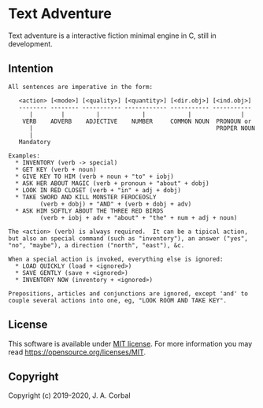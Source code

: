 Text Adventure
==============

Text adventure is a interactive fiction minimal engine in C, still in
development.


Intention
---------

    All sentences are imperative in the form:

       <action> [<mode>] [<quality>] [<quantity>] [<dir.obj>] [<ind.obj>]
       -------- -------- ----------- ------------ ----------- -----------
          |        |         |            |            |              |
        VERB    ADVERB    ADJECTIVE    NUMBER     COMMON NOUN  PRONOUN or
          |                                                    PROPER NOUN
          |
       Mandatory

    Examples:
      * INVENTORY (verb -> special)
      * GET KEY (verb + noun)
      * GIVE KEY TO HIM (verb + noun + "to" + iobj)
      * ASK HER ABOUT MAGIC (verb + pronoun + "about" + dobj)
      * LOOK IN RED CLOSET (verb + "in" + adj + dobj)
      * TAKE SWORD AND KILL MONSTER FEROCEOSLY
             (verb + dobj) + "AND" + (verb + dobj + adv)
      * ASK HIM SOFTLY ABOUT THE THREE RED BIRDS
             (verb + iobj + adv + "about" + "the" + num + adj + noun)

    The <action> (verb) is always required.  It can be a tipical action,
    but also an special command (such as "inventory"), an answer ("yes",
    "no", "maybe"), a direction ("north", "east"), &c.

    When a special action is invoked, everything else is ignored:
      * LOAD QUICKLY (load + <ignored>)
      * SAVE GENTLY (save + <ignored>)
      * INVENTORY NOW (inventory + <ignored>)

    Prepositions, articles and conjunctions are ignored, except 'and' to
    couple several actions into one, eg, "LOOK ROOM AND TAKE KEY".


License
-------

This software is available under [MIT license](LICENSE).  For more
information you may read <https://opensource.org/licenses/MIT>.


Copyright
---------

Copyright (c) 2019-2020, J. A. Corbal

